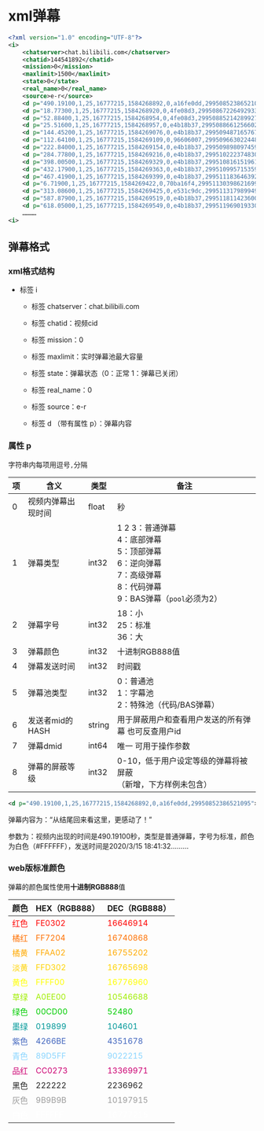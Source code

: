 # xml弹幕


```xml
<?xml version="1.0" encoding="UTF-8"?>
<i>
    <chatserver>chat.bilibili.com</chatserver>
    <chatid>144541892</chatid>
    <mission>0</mission>
    <maxlimit>1500</maxlimit>
    <state>0</state>
    <real_name>0</real_name>
    <source>e-r</source>
    <d p="490.19100,1,25,16777215,1584268892,0,a16fe0dd,29950852386521095">从结尾回来看这里，更感动了！</d>
    <d p="18.77300,1,25,16777215,1584268920,0,4fe08d3,29950867226492933">咦三体居然还有动画</d>
    <d p="52.88400,1,25,16777215,1584268954,0,4fe08d3,29950885214289927">哈哈哈哈开心</d>
    <d p="25.51600,1,25,16777215,1584268957,0,e4b18b37,29950886612566021">红岸么</d>
    <d p="144.45200,1,25,16777215,1584269076,0,e4b18b37,29950948716576775">我就是想看我的世界里水滴长啥样</d>
    <d p="112.64100,1,25,16777215,1584269109,0,96606007,29950966302244871">有手指？</d>
    <d p="222.84000,1,25,16777215,1584269154,0,e4b18b37,29950989809745923">侦测到在途的聚变打击</d>
    <d p="284.77800,1,25,16777215,1584269216,0,e4b18b37,29951022237483011">都是虫子</d>
    <d p="398.00500,1,25,16777215,1584269329,0,e4b18b37,29951081615196163">ocean</d>
    <d p="432.17900,1,25,16777215,1584269363,0,e4b18b37,29951099571535943">村民，哼~</d>
    <d p="467.41900,1,25,16777215,1584269399,0,e4b18b37,29951118364639237">黄河之水天上来</d>
    <d p="6.71900,1,25,16777215,1584269422,0,70ba16f4,29951130398621699">镇站之宝</d>
    <d p="313.08600,1,25,16777215,1584269425,0,e531c9dc,29951131798994947">这水</d>
    <d p="587.87900,1,25,16777215,1584269519,0,e4b18b37,29951181142360071">海的那边是什么</d>
    <d p="618.05000,1,25,16777215,1584269549,0,e4b18b37,29951196901933061">折跃门准备完毕</d>
    …………
<i>
```

</details>

## 弹幕格式

### xml格式结构

- 标签 i

  - 标签 chatserver：chat.bilibili.com
  - 标签 chatid：视频cid
  - 标签 mission：0
  - 标签 maxlimit：实时弹幕池最大容量
  - 标签 state：弹幕状态（0：正常 1：弹幕已关闭）
  - 标签 real_name：0
  - 标签 source：e-r

  - 标签 d （带有属性 p）：弹幕内容

### 属性 p

字符串内每项用逗号`,`分隔

| 项   | 含义               | 类型   | 备注                                                         |
| ---- | ------------------ | ------ | ------------------------------------------------------------ |
| 0    | 视频内弹幕出现时间 | float  | 秒                                                           |
| 1    | 弹幕类型           | int32  | 1 2 3：普通弹幕<br />4：底部弹幕<br />5：顶部弹幕<br />6：逆向弹幕<br />7：高级弹幕<br />8：代码弹幕<br />9：BAS弹幕（`pool`必须为2） |
| 2    | 弹幕字号           | int32  | 18：小<br />25：标准<br />36：大                             |
| 3    | 弹幕颜色           | int32  | 十进制RGB888值                                               |
| 4    | 弹幕发送时间       | int32  | 时间戳                                                       |
| 5    | 弹幕池类型         | int32  | 0：普通池<br />1：字幕池<br />2：特殊池（代码/BAS弹幕）      |
| 6    | 发送者mid的HASH    | string | 用于屏蔽用户和查看用户发送的所有弹幕   也可反查用户id        |
| 7    | 弹幕dmid           | int64  | 唯一  可用于操作参数                                         |
| 8    | 弹幕的屏蔽等级     | int32  | 0-10，低于用户设定等级的弹幕将被屏蔽<br />（新增，下方样例未包含） |

```xml
<d p="490.19100,1,25,16777215,1584268892,0,a16fe0dd,29950852386521095">从结尾回来看这里，更感动了！</d>
```

弹幕内容为：“从结尾回来看这里，更感动了！”

参数为：视频内出现的时间是490.19100秒，类型是普通弹幕，字号为标准，颜色为白色（#FFFFFF），发送时间是2020/3/15 18:41:32.........

### web版标准颜色

弹幕的颜色属性使用**十进制RGB888**值

| 颜色                                    | HEX（RGB888）                             | DEC（RGB888）                                |
| -------------------------------------- | ----------------------------------------- | ------------------------------------------- |
| <font v-pre color="#FE0302">红色</font> | <font v-pre color="#FE0302">FE0302</font> | <font v-pre color="#FE0302">16646914‬</font> |
| <font v-pre color="#FF7204">橘红</font> | <font v-pre color="#FF7204">FF7204</font> | <font v-pre color="#FF7204">16740868</font> |
| <font v-pre color="#FFAA02">橘黄</font> | <font v-pre color="#FFAA02">FFAA02</font> | <font v-pre color="#FFAA02">16755202</font> |
| <font v-pre color="#FFD302">淡黄</font> | <font v-pre color="#FFD302">FFD302</font> | <font v-pre color="#FFD302">16765698</font> |
| <font v-pre color="#FFFF00">黄色</font> | <font v-pre color="#FFFF00">FFFF00</font> | <font v-pre color="#FFFF00">16776960</font> |
| <font v-pre color="#A0EE00">草绿</font> | <font v-pre color="#A0EE00">A0EE00</font> | <font v-pre color="#A0EE00">10546688</font> |
| <font v-pre color="#00CD00">绿色</font> | <font v-pre color="#00CD00">00CD00</font> | <font v-pre color="#00CD00">52480</font>    |
| <font v-pre color="#019899">墨绿</font> | <font v-pre color="#019899">019899</font> | <font v-pre color="#019899">104601</font>   |
| <font v-pre color="#4266BE">紫色</font> | <font v-pre color="#4266BE">4266BE</font> | <font v-pre color="#4266BE">4351678</font>  |
| <font v-pre color="#89D5FF">青色</font> | <font v-pre color="#89D5FF">89D5FF</font> | <font v-pre color="#89D5FF">9022215</font>  |
| <font v-pre color="#CC0273">品红</font> | <font v-pre color="#CC0273">CC0273</font> | <font v-pre color="#CC0273">13369971</font> |
| <font v-pre color="#222222">黑色</font> | <font v-pre color="#222222">222222</font> | <font v-pre color="#222222">2236962</font>  |
| <font v-pre color="#9B9B9B">灰色</font> | <font v-pre color="#9B9B9B">9B9B9B</font> | <font v-pre color="#9B9B9B">10197915</font> |
| <font v-pre color="#FFFFFF">白色</font> | <font v-pre color="#FFFFFF">FFFFFF</font> | <font v-pre color="#FFFFFF">16777215</font> |
